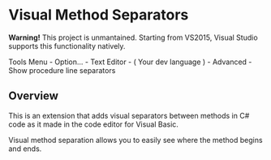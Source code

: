 # Visual Method Separators

**Warning!** This project is unmantained. Starting from VS2015, Visual Studio supports this functionality natively.

Tools Menu - Option... - Text Editor - ( Your dev language ) - Advanced - Show procedure line separators

## Overview

This is an extension that adds visual separators between methods in C# code as it made in the code editor for Visual Basic.

Visual method separation allows you to easily see where the method begins and ends.
